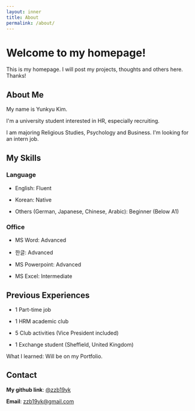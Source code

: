 ```yaml
---
layout: inner
title: About
permalink: /about/
---
```

# Welcome to my homepage!
This is my homepage. 
I will post my projects, thoughts and others here. 
Thanks!

## About Me
My name is Yunkyu Kim. 

I'm a university student interested in HR, especially recruiting.

I am majoring Religious Studies, Psychology and Business. I'm looking for an intern job.


## My Skills
### Language
- English: Fluent
 
- Korean: Native

- Others (German, Japanese, Chinese, Arabic): Beginner (Below A1)

### Office
- MS Word: Advanced

- 한글: Advanced

- MS Powerpoint: Advanced

- MS Excel: Intermediate


## Previous Experiences
- 1 Part-time job

- 1 HRM academic club

- 5 Club activities (Vice President included)

- 1 Exchange student (Sheffield, United Kingdom)

What I learned: Will be on my Portfolio.

## Contact
**My github link**: [@zzb19yk](https://github.com/zzb19yk) 

**Email**: zzb19yk@gmail.com

